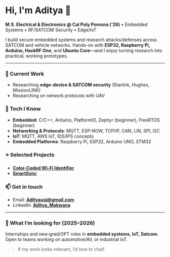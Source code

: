 # Hi, I'm Aditya 👋

**M.S. Electrical & Electronics @ Cal Poly Pomona (’26)** • Embedded Systems • RF/SATCOM Security • Edge/IoT

I build secure embedded systems and research attacks/defenses across SATCOM and vehicle networks. Hands-on with **ESP32, Raspberry Pi, Arduino, HackRF One**, and **Ubuntu Core**—and I enjoy turning research into practical, working prototypes.

---

### 🔭 Current Work
- Researching **edge-device & SATCOM security** (Starlink, Hughes, MissionLINK) 
- Researching on network protocols with UAV 

### 🧰 Tech I Know
- **Embedded:** C/C++, Arduino, PlatformIO, Zephyr (beginner), FreeRTOS (beginner)
- **Networking & Protocols**: MQTT, ESP-NOW, TCP/IP, CAN, LIN, SPI, I2C
- **IoT:** MQTT, AWS IoT, IDS/IPS concepts
- **Embedded Platforms**: Raspberry Pi, ESP32, Arduino UNO, STM32

### ⭐ Selected Projects
- [**Color-Coded Wi‑Fi Identifier**](https://github.com/adityausj/Color-Coded-Wi-Fi-Identifier)
- [**SmartSync**](https://github.com/adityausj/SmartSync)


### 📫 Get in touch
- Email: **Adityausj@gmail.com**
- LinkedIn: [**Aditya_Makwana**](www.linkedin.com/in/aditya6549)

---

### 💼 What I’m looking for (2025–2026)
Internships and new‑grad/OPT roles in **embedded systems, IoT, Satcom**. Open to teams working on automotive/AV, or industrial IoT.

> If my work looks relevant, I’d love to chat!
